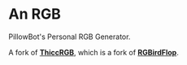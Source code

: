 # An RGB
PillowBot's Personal RGB Generator.

A fork of [**ThiccRGB**](https://github.com/ThiccMC/ThiccRGB), which is a fork of [**RGBirdFlop**](https://rgb.birdflop.com).
